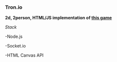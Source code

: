 ### Tron.io

**2d, 2person, HTML/JS implementation of [this game](http://www.armagetronad.org/)**

*Stack*

-Node.js

-Socket.io

-HTML Canvas API
